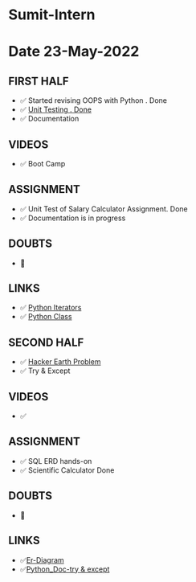 # Sumit-Intern

# Date 23-May-2022


## FIRST HALF

- ✅ Started revising OOPS with Python . Done
- ✅ [Unit Testing . Done](https://github.com/sp18-interns/Sumit-Intern/blob/main/23-May-2022/Unit_Test.md)
- ✅ Documentation

## VIDEOS
- ✅ Boot Camp


## ASSIGNMENT 
- ✅ Unit Test of Salary Calculator Assignment. Done
- ✅ Documentation is in progress

## DOUBTS
- 🚫


## LINKS
- ✅ [Python Iterators](https://www.w3schools.com/python/python_iterators.asp)
- ✅ [Python Class](https://www.w3schools.com/python/python_classes.asp)


## SECOND HALF

- ✅ [Hacker Earth Problem](https://github.com/sp18-interns/Sumit-Intern/tree/main/23-May-2022/Hacker_Earth)
- ✅ Try & Except

## VIDEOS 
- ✅

## ASSIGNMENT 
- ✅ SQL ERD hands-on
- ✅ Scientific Calculator Done

## DOUBTS
- 🚫

## LINKS 
- ✅[Er-Diagram](https://www.w3schools.in/dbms/er-model)
- ✅[Python_Doc-try & except](https://docs.python.org/3/tutorial/errors.html#:~:text=The%20try%20statement%20works%20as,of%20the%20clause%20is%20skipped.)